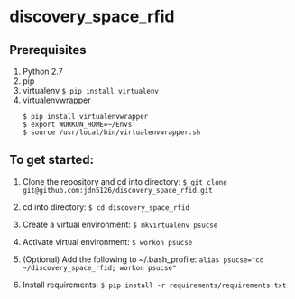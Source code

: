 # discovery_space_rfid

## Prerequisites

1. Python 2.7
2. pip
3. virtualenv
   `$ pip install virtualenv`
4. virtualenvwrapper
   ```
   $ pip install virtualenvwrapper
   $ export WORKON_HOME=~/Envs
   $ source /usr/local/bin/virtualenvwrapper.sh
   ```

## To get started:

1. Clone the repository and cd into directory:
   `$ git clone git@github.com:jdn5126/discovery_space_rfid.git`

2. cd into directory:
   `$ cd discovery_space_rfid`

2. Create a virtual environment:
   `$ mkvirtualenv psucse`

3. Activate virtual environment:
   `$ workon psucse`

4. (Optional) Add the following to ~/.bash_profile:
   `alias psucse="cd ~/discovery_space_rfid; workon psucse"`

5. Install requirements:
   `$ pip install -r requirements/requirements.txt`
